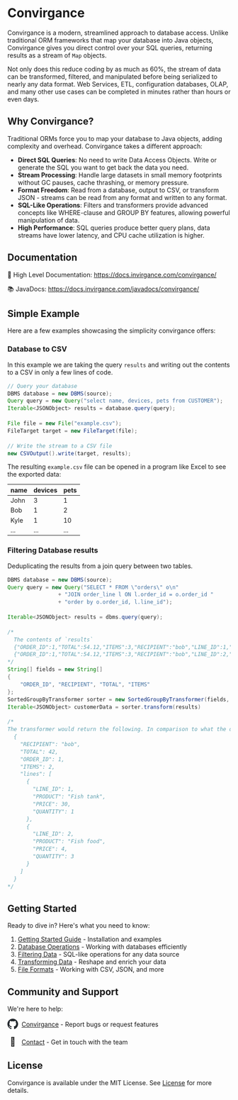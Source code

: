 # Convirgance

Convirgance is a modern, streamlined approach to database access. Unlike traditional 
ORM frameworks that map your database into Java objects, Convirgance gives you direct 
control over your SQL queries, returning results as a stream of `Map` objects.  


Not only does this reduce coding by as much as 60%, the stream of data can
be transformed, filtered, and manipulated before being serialized to nearly
any data format. Web Services, ETL, configuration databases, OLAP, and many other
use cases can be completed in minutes rather than hours or even days.

## Why Convirgance?

Traditional ORMs force you to map your database to Java objects, adding complexity and overhead. Convirgance takes a different approach:

- **Direct SQL Queries**: No need to write Data Access Objects. Write or generate the SQL you want to get back the data you need.
- **Stream Processing**: Handle large datasets in small memory footprints without GC pauses, cache thrashing, or memory pressure.
- **Format Freedom**: Read from a database, output to CSV, or transform JSON - streams can be read from any format and written to any format.
- **SQL-Like Operations**: Filters and transformers provide advanced concepts like WHERE-clause and GROUP BY features, allowing powerful manipulation of data.
- **High Performance**: SQL queries produce better query plans, data streams have lower latency, and CPU cache utilization is higher.

## Documentation

📑 High Level Documentation: https://docs.invirgance.com/convirgance/

📚 JavaDocs: https://docs.invirgance.com/javadocs/convirgance/

## Simple Example

Here are a few examples showcasing the simplicity convirgance offers:

### Database to CSV

In this example we are taking the query `results` and writing out the contents to a CSV in only a few lines of code.

```java
// Query your database
DBMS database = new DBMS(source);
Query query = new Query("select name, devices, pets from CUSTOMER");
Iterable<JSONObject> results = database.query(query);

File file = new File("example.csv");
FileTarget target = new FileTarget(file);

// Write the stream to a CSV file
new CSVOutput().write(target, results);
```

The resulting `example.csv` file can be opened in a program like Excel to see
the exported data:

| name | devices | pets |
|------|---------|------|
| John | 3       | 1    |
| Bob  | 1       | 2    |
| Kyle | 1       | 10   |
| ...  | ...     | ...  |


### Filtering Database results

Deduplicating the results from a join query between two tables.

```java
DBMS database = new DBMS(source);
Query query = new Query("SELECT * FROM \"orders\" o\n"
                + "JOIN order_line l ON l.order_id = o.order_id "
                + "order by o.order_id, l.line_id");

Iterable<JSONObject> results = dbms.query(query);

/*
  The contents of `results`
  {"ORDER_ID":1,"TOTAL":54.12,"ITEMS":3,"RECIPIENT":"bob","LINE_ID":1,"PRODUCT":"Fish tank","PRICE":30.00,"QUANTITY":1}
  {"ORDER_ID":1,"TOTAL":54.12,"ITEMS":3,"RECIPIENT":"bob","LINE_ID":2,"PRODUCT":"Fish food","PRICE":4.00,"QUANTITY":3}
*/
String[] fields = new String[]
{
    "ORDER_ID", "RECIPIENT", "TOTAL", "ITEMS"
};
SortedGroupByTransformer sorter = new SortedGroupByTransformer(fields, "lines");
Iterable<JSONObject> customerData = sorter.transform(results)

/*
The transformer would return the following. In comparison to what the database returned this output is much more concise. Also notice that the duplicate fields were removed.
  {
    "RECIPIENT": "bob",
    "TOTAL": 42,
    "ORDER_ID": 1,
    "ITEMS": 2,
    "lines": [
      {
        "LINE_ID": 1,
        "PRODUCT": "Fish tank",
        "PRICE": 30,
        "QUANTITY": 1
      },
      {
        "LINE_ID": 2,
        "PRODUCT": "Fish food",
        "PRICE": 4,
        "QUANTITY": 3
      }
    ]
  }
*/
```

## Getting Started

Ready to dive in? Here's what you need to know:

1. [Getting Started Guide](getting-started.md) - Installation and examples
2. [Database Operations](database-operations.md) - Working with databases efficiently
3. [Filtering Data](filtering-data.md) - SQL-like operations for any data source
4. [Transforming Data](transforming-data.md) - Reshape and enrich your data
5. [File Formats](file-formats.md) - Working with CSV, JSON, and more

## Community and Support

We're here to help:

<div style="display: flex; align-items: center; gap: 8px; margin-bottom: 16px">
 <img src="./images/github.png" width="24" height="24" style="display: flex; align-items: center; justify-content: center;">
 <div>
     <a href="https://github.com/InvirganceOpenSource/convirgance">Convirgance</a>
     <span>- Report bugs or request features</span>
 </div>
</div>

<div style="display: flex; align-items: center; gap: 8px; margin-bottom: 16px">
  <span style="display: flex; align-items: center; justify-content: center;font-size:20px; width: 24px; height: 24px">📑</span>
  <div>
    <a href="./#/contact.md">Contact</a>
    <span>- Get in touch with the team</span>
  </div>
</div>

## License

Convirgance is available under the MIT License. See [License](https://raw.githubusercontent.com/InvirganceOpenSource/convirgance/refs/heads/main/LICENSE.md) for more details.